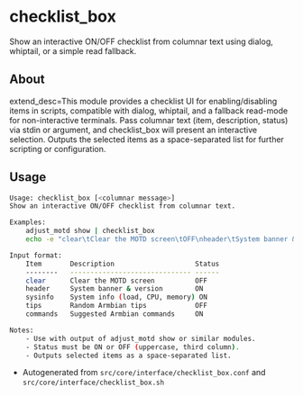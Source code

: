 # checklist_box
Show an interactive ON/OFF checklist from columnar text using dialog, whiptail, or a simple read fallback.

## About
extend_desc=This module provides a checklist UI for enabling/disabling items in scripts, compatible with dialog, whiptail, and a fallback read-mode for non-interactive terminals. Pass columnar text (item, description, status) via stdin or argument, and checklist_box will present an interactive selection. Outputs the selected items as a space-separated list for further scripting or configuration.

## Usage
~~~bash
Usage: checklist_box [<columnar message>]
Show an interactive ON/OFF checklist from columnar text.

Examples:
	adjust_motd show | checklist_box
	echo -e "clear\tClear the MOTD screen\tOFF\nheader\tSystem banner & version\tON" | checklist_box

Input format:
	Item       Description                    Status
	--------   ------------------------------ ------
	clear      Clear the MOTD screen          OFF
	header     System banner & version        ON
	sysinfo    System info (load, CPU, memory) ON
	tips       Random Armbian tips            OFF
	commands   Suggested Armbian commands     ON

Notes:
	- Use with output of adjust_motd show or similar modules.
	- Status must be ON or OFF (uppercase, third column).
	- Outputs selected items as a space-separated list.
~~~

- Autogenerated from `src/core/interface/checklist_box.conf` and `src/core/interface/checklist_box.sh`
